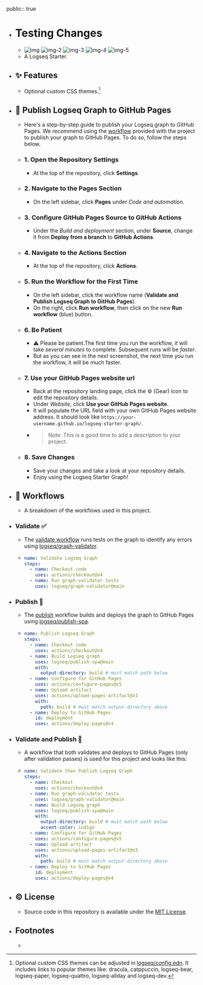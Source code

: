 public:: true

- # Testing Changes
	- ![img](https://img.shields.io/github/languages/code-size/semanticdata/logseq-starter-graph) ![img-2](https://img.shields.io/github/repo-size/semanticdata/logseq-starter-graph) ![img-3](https://img.shields.io/github/commit-activity/t/semanticdata/logseq-starter-graph) ![img-4](https://img.shields.io/github/last-commit/semanticdata/logseq-starter-graph) ![img-5](https://img.shields.io/website/https/semanticdata.github.io/logseq-starter-graph.svg)
	- A Logseq Starter.
- ## ✨ Features
	- Optional custom CSS themes.[^1]
- ## 📢 Publish Logseq Graph to GitHub Pages
	- Here's a step-by-step guide to publish your Logseq graph to GitHub Pages. We recommend using the [workflow](.github/workflows/logseq-publish.yml) provided with the project to publish your graph to GitHub Pages. To do so, follow the steps below.
	- ### 1. Open the Repository Settings
		- At the top of the repository, click **Settings**.
	- ### 2. Navigate to the Pages Section
		- On the left sidebar, click **Pages** under *Code and automation*.
	- ### 3. Configure GitHub Pages Source to GitHub Actions
		- Under the *Build and deployment* section, under **Source**, change it from **Deploy from a branch** to **GitHub Actions**.
	- ### 4. Navigate to the Actions Section
		- At the top of the repository, click **Actions**.
	- ### 5. Run the Workflow for the First Time
		- On the left sidebar, click the workflow name (**Validate and Publish Logseq Graph to GitHub Pages**).
		- On the right, click **Run workflow**, then click on the new **Run workflow** (blue) button.
	- ### 6. Be Patient
		- ⚠ Please be patient.The first time you run the workflow, it will take *several minutes* to complete. Subsequent runs will be *faster*.
		- But as you can see in the next screenshot, the next time you run the workflow, it will be much faster.
	- ### 7. Use your GitHub Pages website url
		- Back at the repository landing page, click the ⚙ (Gear) icon to edit the repository details.
		- Under *Website*, click **Use your GitHub Pages website**.
		- It will populate the URL field with your own GitHub Pages website address. It should look like `https://your-username.github.io/logseq-starter-graph/`.
		- > Note: This is a good time to add a description to your project.
	- ### 8. Save Changes
		- Save your changes and take a look at your repository details.
		- Enjoy using the Logseq Starter Graph!
- ## 🔀 Workflows
	- A breakdown of the workflows used in this project.
- ### Validate ✅
	- The [validate workflow](https://github.com/semanticdata/logseq-starter-graph/blob/main/.github/workflows/logseq-validate.yml) runs tests on the graph to identify any errors using [logseq/graph-validator](https://github.com/logseq/graph-validator).
	- ```yml
	  name: Validate Logseq Graph
	  steps:
	    - name: Checkout code
	      uses: actions/checkout@v4
	    - name: Run graph-validator tests
	      uses: logseq/graph-validator@main
	  ```
- ### Publish 📢
	- The [publish](https://github.com/semanticdata/logseq-starter-graph/blob/main/.github/workflows/logseq-publish.yml) workflow builds and deploys the graph to GitHub Pages using [logseq/publish-spa](https://github.com/logseq/publish-spa).
	- ```yml
	  name: Publish Logseq Graph
	  steps:
	    - name: Checkout code
	      uses: actions/checkout@v4
	    - name: Build Logseq graph
	      uses: logseq/publish-spa@main
	      with:
	        output-directory: build # must match path below
	    - name: Configure for GitHub Pages
	      uses: actions/configure-pages@v5
	    - name: Upload artifact
	      uses: actions/upload-pages-artifact@v3
	      with:
	        path: build # must match output-directory above
	    - name: Deploy to GitHub Pages
	      id: deployment
	      uses: actions/deploy-pages@v4
	  ```
- ### Validate and Publish 🚀
	- A workflow that both validates and deploys to GitHub Pages (only after validation passes) is used for this project and looks like this:
	- ```yml
	  name: Validate then Publish Logseq Graph
	  steps:
	    - name: Checkout
	      uses: actions/checkout@v4
	    - name: Run graph-validator tests
	      uses: logseq/graph-validator@main
	    - name: Build Logseq graph
	      uses: logseq/publish-spa@main
	      with:
	        output-directory: build # must match path below
	        accent-color: indigo
	    - name: Configure for GitHub Pages
	      uses: actions/configure-pages@v5
	    - name: Upload artifact
	      uses: actions/upload-pages-artifact@v3
	      with:
	        path: build # must match output-directory above
	    - name: Deploy to GitHub Pages
	      id: deployment
	      uses: actions/deploy-pages@v4
	  ```
- ## © License
	- Source code in this repository is available under the [MIT License](LICENSE).
- ## Footnotes
	- [^1]: Optional custom CSS themes can be adjusted in [logseq/config.edn](logseq/config.edn). It includes links to popular themes like: dracula, catppuccin, logseq-bear, logseq-paper, logseq-quattro, logseq-allday and logseq-dev.